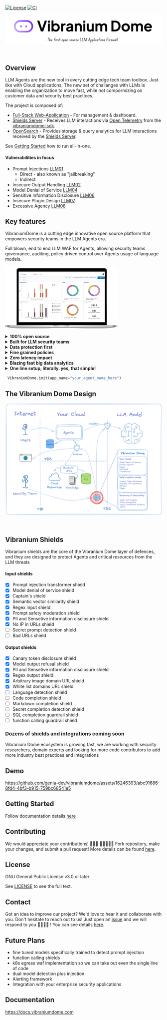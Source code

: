 [![License](https://img.shields.io/pypi/l/fpvgcc.svg?color=blue)](https://www.gnu.org/licenses/gpl-3.0.en.html)
[![CI](https://github.com/genia-dev/vibraniumdome/actions/workflows/ci.yml/badge.svg)](https://github.com/genia-dev/vibraniumdome/actions/workflows/ci.yml)

<p align=center>
   <a href="https://vibraniumdom.com" target="_blank">
      <img src="./media/vibranium_title.png"/>
   </a>
</p>
<br>

## Overview

LLM Agents are the new tool in every cutting edge tech team toolbox.
Just like with Cloud applications, The new set of challanges with LLMs is enabling the organization to move fast, while not compormizing on customer data and security best practices.

The project is composed of:
* [Full-Stack Web-Application](./vibraniumdome-app/README.md) - For management & dashboard.
* [Shields Server](./vibraniumdome-shields/README.md) -  Receives LLM interactions via [Open Telemetry](https://opentelemetry.io) from the [vibraniumdome-sdk](https://github.com/genia-dev/vibraniumdome-sdk).
* [OpenSearch](./vibraniumdome-opensearch/README.md) - Provides storage & query analytics for LLM interactions received by the [Shields Server](./vibraniumdome-shields/README.md).


See [Getting Started](#getting-started) how to run all-in-one.

#### Vulnerabilities in focus

- Prompt Injections [LLM01](https://llmtop10.com/llm01/)
  - Direct - also known as "jailbreaking"
  - Indirect
- Insecure Output Handling [LLM02](https://llmtop10.com/llm02/)
- Model Denial of Service [LLM04](https://llmtop10.com/llm04/)
- Sensitive Information Disclosure [LLM06](https://llmtop10.com/llm06/)
- Insecure Plugin Design [LLM07](https://llmtop10.com/llm07/)
- Excessive Agency [LLM08](https://llmtop10.com/llm08/)

## Key features

VibraniumDome is a cutting edge innovative open source platform that empowers security teams in the LLM Agents era.

Full blown, end to end LLM WAF for Agents, allowing security teams govenrance, auditing, policy driven control over Agents usage of language models.

<p float="center">
   <img src="media/dashboard-laptop.png" width="360" height="200"/>
</p>

<details>
  <summary><b>100% open source</b></summary>
   end to end full blown application, including shields, models, big data analytics tools, container deployment, authentication managment and web application dashboard, everything is open source, not just a sdk to a paywall endpoint. no fine prints.
</details>

<details>
  <summary><b>Built for LLM security teams</b></summary>
  Our goal is to help early adopters and enterprises harness the power of LLMs, combined with enterprise grade security best practices. we are focused on LLM cyber security challanges!
</details>

<details>
  <summary><b>Data protection first</b></summary>
  Your sensitive data never leaves your premise
</details>

<details>
  <summary><b>Fine grained policies</b></summary>
  Controlled in realtime by the security teams dashboards
</details>

<details>
  <summary><b>Zero latency impact</b></summary>
  Non intrusive by design so everything is completely async
</details>

<details>
  <summary><b>Blazing fast big data analytics</b></summary>
  built with the most demanding cutting edge engineering standards
</details>

<details>
  <summary><b>One line setup, literally. yes, that simple!</b></summary>
  we worked hard so all the magic happens externally to your applicaiton critical path workflow
</details>

```python
 VibraniumDome.init(app_name="your_agent_name_here")
```

## The Vibranium Dome Design

<p float="center">
   <img src="media/ecosystem-diagram.png"/>
</p>
<br/>

## Vibranium Shields

Vibranium shields are the core of the Vibranium Dome layer of defences, and they are designed to protect Agents and critical resources from the LLM threats

#### Input shields

* [X] Prompt injection transformer shield
* [X] Model denial of service shield
* [X] Captain's shield
* [X] Semantic vector similarity shield
* [X] Regex input shield
* [X] Prompt safety moderation shield
* [X] PII and Sensetive information disclosure shield
* [X] No IP in URLs shield
* [ ] Secret prompt detection shield
* [ ] Bad URLs shield

#### Output shields

* [X] Canary token disclosure shield
* [X] Model output refusal shield
* [X] PII and Sensetive information disclosure shield
* [X] Regex output shield
* [X] Arbitrary image domain URL shield
* [X] White list domains URL shield
* [ ] Language detection shield
* [ ] Code completion shield
* [ ] Markdown completion shield
* [ ] Secret completion detection shield
* [ ] SQL completion guardrail shield
* [ ] function calling guardrail shield

### Dozens of shields and integrations coming soon

Vibranium Dome ecosystem is growing fast, we are working with security researchers, domain experts and looking for more code contributors to add more industry best practices and integrations

## Demo

https://github.com/genia-dev/vibraniumdome/assets/16246393/abc91686-8fd4-4bf3-b915-759bc68541e5

## Getting Started

Follow documentation details [here](https://docs.vibraniumdome.com/quickstart)

## Contributing

We would appreciate your contributions! 🙌🌟💖
👩‍💻➕👨‍💻 Fork repository, make your changes, and submit a pull request!
More details can be found [here](./CONTRIBUTING.md).

## License

GNU General Public License v3.0 or later

See [LICENSE](./LICENSE) to see the full text.

## Contact

Got an idea to improve our project? We'd love to hear it and collaborate with you. Don't hesitate to reach out to us! Just open an [issue](https://github.com/genia-dev/vibraniumdome/issues) and we will respond to you 🦸‍♀️🦸‍♂️ !
You can see details [here](./.github/ISSUE_TEMPLATE/submit-a-request.md).

## Future Plans

- fine tuned models specifically trained to detect prompt injection
- function calling shields
- k8s egress waf implementation so we can take out even the single line of code
- dual model detection plus injection
- Alerting framework
- Integration with your enterprise security applications

## Documentation

https://docs.vibraniumdome.com

